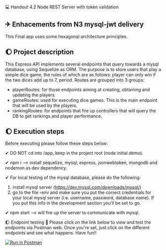 💻 Handout 4.2 Node REST Server with token validation

## ✈ Enhacements from N3 mysql-jwt delivery
This Final app uses some hexagonal architecture principles.

## 🌔 Project description
This Express API implements several endpoints that query towards a mysql database, using Sequelize as ORM. The purpose is to store users that play a simple dice game, the rules of which are as follows: player can only win if the two dices add up to 7, period.
Routes are grouped into 3 groups:
* playerRoutes: for those endpoints aiming at creating, obtaining and updating the players.
* gameRoutes: used for executing dice games. This is the main endpoint that will be used by the players.
* rankingRoutes: for endpoints that fire up controllers that will query the DB to get rankings and player performance.

## 🌔 Execution steps
Before executing please follow these steps below:

✔ DO NOT cd into /app, keep in the project root (node initial demo).

✔ npm i --> install sequelize, mysql, express, jsonwebtoken, mongodb and nodemon as dev dependency.

✔ For local testing of the mysql database, please do the following:
1. install mysql server (https://dev.mysql.com/downloads/mysql/)
2. go to the file -env and make sure you put the correct credentials for your local mysql server (i.e. username, password, database name). If you put this info in the development section you'll be set to go.

✔ npm start --> will fire up the server to communicate with mysql.

🌔 Endpoint testing 🚀
Please click on the link below to view and test the endpoints via Postman web.
Once you're set, just click on the different endpoints and see what happens. Have fun!!

[![Run in Postman](https://run.pstmn.io/button.svg)](https://app.getpostman.com/run-collection/25968116-a9919201-a75b-410b-84f3-dc68481519ed?action=collection%2Ffork&collection-url=entityId%3D25968116-a9919201-a75b-410b-84f3-dc68481519ed%26entityType%3Dcollection%26workspaceId%3D57d04225-0c95-4842-86b9-1798df87390b)